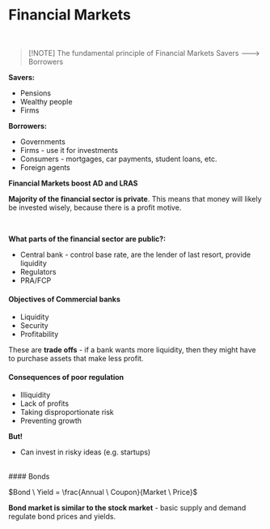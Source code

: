 # Financial Markets

</br>


> [!NOTE] The fundamental principle of Financial Markets
> Savers --—> Borrowers

**Savers:**

- Pensions
- Wealthy people
- Firms

**Borrowers:** 

- Governments
- Firms - use it for investments
- Consumers - mortgages, car payments, student loans, etc.
- Foreign agents

**Financial Markets boost AD and LRAS**

**Majority of the financial sector is private**. This means that money will likely be invested wisely, because there is a profit motive.

</br>

**What parts of the financial sector are public?:**

- Central bank - control base rate, are the lender of last resort, provide liquidity
- Regulators
- PRA/FCP

#### Objectives of Commercial banks

- Liquidity
- Security
- Profitability

These are **trade offs** - if a bank wants more liquidity, then they might have to purchase assets that make less profit.

#### Consequences of poor regulation

- Illiquidity
- Lack of profits
- Taking disproportionate risk
- Preventing growth

**But!**

- Can invest in risky ideas (e.g. startups)

</br>
#### Bonds

$Bond \ Yield = \frac{Annual \ Coupon}{Market \ Price}$

**Bond market is similar to the stock market** - basic supply and demand regulate bond prices and yields.